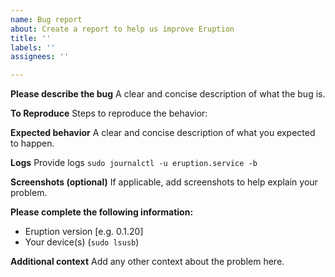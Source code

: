 ```yaml
---
name: Bug report
about: Create a report to help us improve Eruption
title: ''
labels: ''
assignees: ''

---
```


**Please describe the bug**
A clear and concise description of what the bug is.

**To Reproduce**
Steps to reproduce the behavior:

**Expected behavior**
A clear and concise description of what you expected to happen.

**Logs**
Provide logs `sudo journalctl -u eruption.service -b`

**Screenshots (optional)**
If applicable, add screenshots to help explain your problem.

**Please complete the following information:**
 - Eruption version [e.g. 0.1.20]
 - Your device(s) (`sudo lsusb`)

**Additional context**
Add any other context about the problem here.
